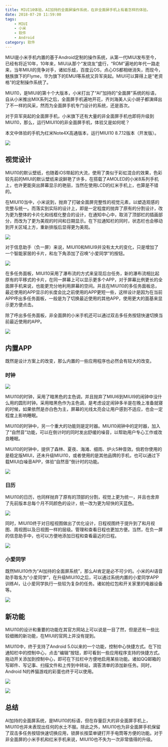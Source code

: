 ```yaml
---
title: MIUI10体验，AI加持的全面屏操作系统，在非全面屏手机上有着怎样的体验。
date: 2018-07-20 11:59:00
tags: 
    - MIUI
    - 小米
    - 软件
    - Android
category: 软件
---
```


MIUI是小米手机内置的基于Android定制的操作系统，从第一代MIUI发布至今，已经有将近10年，10年来，MIUI从那个“发烧友”盛行，“ROM”遍地的年代一路走来，当年MIUI的竞争对手，诸如乐蛙，百度云OS，点心OS都相继消失，而现今，魅族旗下的Flyme，华为旗下的EMUI等系统又异军突起。MIUI可以算得上是“老资格”的定制操作系统了。

MIUI10，是MIUI的第十个大版本，小米打出了“AI”加持的“全面屏”系统的标语，自从小米推出MIX系列之后，全面屏手机遍地开花，齐刘海美人尖小胡子都演绎出了不一样的风采，然而为全面屏手机专门设计的系统，还是首次。

对于异军突起的全面屏手机，小米旗下还有大量的非全面屏手机也即将升级到MIUI10，那么，运行MIUI10的非全面屏手机，体验又是如何呢？

本文中体验的手机为红米Note4X高通版本，运行MIUI10 8.7.12版本（开发版）。

![](/images/MIUI10体验/1.png)

## 视觉设计

MIUI10的默认壁纸，也随着iOS带起的大流，使用了类似于彩虹混合的效果，色彩较先前的MIUI的默认壁纸来说鲜艳了许多，在搭载了AMOLED的小米8系列手机上，也许更能突出屏幕显示的艳丽，当然在使用LCD的红米手机上，也算是不错的。

在MIUI10当中，小米说到，抛弃了打破全面屏完整性的视觉元素，以塑造观感的完整与统一。而落实到实际的设计上，即是一定程度的抛弃了原有的分割设计，改为更为整体的卡片化和线框化整合的设计，在通知中心中，取消了顶部栏的插画部分，而改为了更为美观的时间和日期显示。在下拉通知栏的同时，状态栏也会移动到开关区域上方，重新排版后显得更为美观。

![](/images/MIUI10体验/2.png)

对于信息助手（负一屏）来说，MIUI10和MIUI9并没有太大的变化，只是增加了一个智能家居的卡片，和左下角添加了召唤“小爱同学”的按钮。

![](/images/MIUI10体验/3.png)

在多任务面板，MIUI10采用了瀑布流的方式来呈现后台任务，新的瀑布流相比起原有的平移式的卡片，在同一屏幕上可以显示更多个APP，对于屏幕比例更长的全面屏手机来说，也能更充分地利用屏幕的空间。并且在MIUI10的多任务面板总，最近使用的APP显示的长度会比之前使用的APP更短一些，这样设计是因为在当前APP呼出多任务面板，一般是为了切换最近使用的其他APP，使用更大的面基来显示更方便点击。

除了呼出多任务面板，非全面屏的小米手机还可以通过双击多任务按钮快速切换当前最近使用的APP。

![](/images/MIUI10体验/多任务.png)

## 内置APP

既然是设计方案上的改变，那么内置的一些应用程序也必然会有较大的改变。

### 时钟

![](/images/MIUI10体验/闹钟.png)

MIUI10的时钟，采用了暗黑色的主色调，并且抛弃了MIUI6到MIUI9的闹钟中没什么用的圆形时钟。采用暗黑色作为主色调，是考虑设定闹钟多半是在晚上准备就寝的时候，如果依然是亦白色为主，屏幕的光线太亮会让用户感到不适应，也会一定程度上影响睡眠。

MIUI10的时钟中，另一个重大的功能则是定时器。MIUI10闹钟中的定时器，加入了“自然音”功能，可以在倒计时的同时发出舒缓的噪音，以帮助用户专心工作或改良睡眠。

MIUI10的时钟中，提供了森林、夏夜、海滩、细雨、炉火5种音效。倘若你使用的是稳定版MIUI，还未升级MIUI10，或者使用的是其他品牌的手机，也可以通过下载MIUI白噪音APP，体验“自然音”倒计时的功能。

![](/images/MIUI10体验/自然音倒计时.png)

### 日历

MIUI10的日历，也同样抛弃了原有的顶部的分割，视觉上更为统一，并且也舍弃了先前版本总每个月不同颜色的设计，统一改为更为轻快的天蓝色。

![](/images/MIUI10体验/日历月视图.png)

同时，MIUI10终于对日程视图做出了优化设计，日程视图终于提升到了和月视图、周视图以及日视图一样的层级。管理和查看日程也更加方便。当然，在负一屏的信息助手中，也可以方便地添加日程和查看最近的日程。

![](/images/MIUI10体验/MIUI日历日程视图.png)

### 小爱同学
既然MIUI10作为“AI加持的全面屏系统”，那么AI肯定是必不可少的。小米的AI语音助手取名为“小爱同学”，在升级MIUI10之后，可以通过系统内置的小爱同学APP训练AI，让小爱同学执行一些较为复杂的任务。诸如抢红包和开关家里的电器设备等。

![](/images/MIUI10体验/小爱同学.png)

## 新功能

MIUI10的设计和重要的功能在其官方网站上可以说是一目了然，但是还有一些比较细微的新功能，在MIUI的官网上并没有提到。

MIUI10中，终于支持了Android 5.0以来的一个功能，控制中心快捷方式。在下拉通知栏中的控制中心，点击“编辑”按钮，即可看到一些应用程序支持的快捷方式。拖动开关添加到控制中心，即可在下拉栏中方便地启用某些功能。诸如QQ邮箱的写邮件、写记事、扫描文件和上传到中转站，滴答清单的添加新任务。同时，Android N的养猫游戏的彩蛋也终于可以使用。

![](/images/MIUI10体验/下拉控制中心.png)

![](/images/MIUI10体验/控制中心编辑开关.png)


## 总结

AI加持的全面屏系统，是MIUI10的标语，但在存量巨大的非全面屏手机上，MIUI10也并未表现出任何的水土不服。除此之外，MIUI10也为非全面屏手机保留了双击多任务按钮快速切换应用，锁屏长按菜单键打开手电筒等方便的功能。对于非全面屏的小米手机和红米手机来说，MIUI10也不失为一次非常值得的升级。


